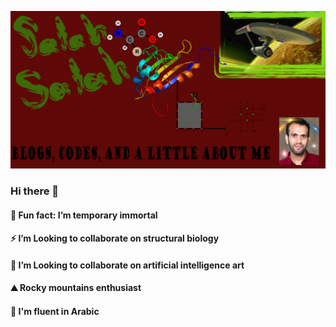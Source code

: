 ![aboutme](readme.jpg)
### Hi there 👋
#### 🌱 Fun fact: I’m temporary immortal 
#### ⚡ I’m Looking to collaborate on structural biology
#### 👯 I’m Looking to collaborate on artificial intelligence art
#### ⛰  Rocky mountains enthusiast
#### 💬 I'm fluent in Arabic

<!--
**SalahBioPhysics/SalahBioPhysics** is a ✨ _special_ ✨ repository because its `README.md` (this file) appears on your GitHub profile.

Here are some ideas to get you started:

- 🔭 I’m currently working on ...
- 🌱 I’m currently learning ...
- 👯 I’m looking to collaborate on ...
- 🤔 I’m looking for help with ...
- 💬 Ask me about ...
- 📫 How to reach me: ...
- 😄 Pronouns: ...
- ⚡ Fun fact: ...
-->
